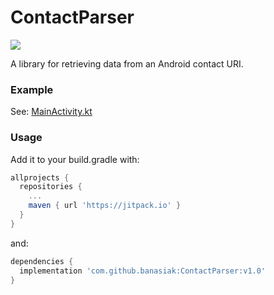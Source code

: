 # ContactParser
[![](https://jitpack.io/v/banasiak/ContactParser.svg)](https://jitpack.io/#banasiak/ContactParser)

A library for retrieving data from an Android contact URI.

### Example
See: [MainActivity.kt](https://github.com/banasiak/ContactParser/blob/master/example/src/main/java/com/banasiak/android/contactparser/MainActivity.kt#L51)

### Usage
Add it to your build.gradle with:
```gradle
allprojects {
  repositories {
    ...
    maven { url 'https://jitpack.io' }
  }
}
```
and:

```gradle
dependencies {
  implementation 'com.github.banasiak:ContactParser:v1.0'
}
```
